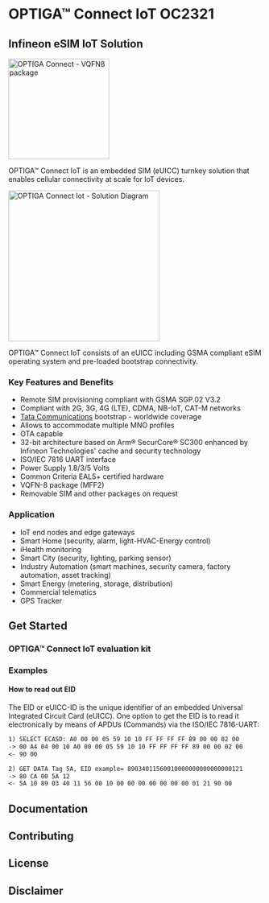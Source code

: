 # OPTIGA™ Connect IoT OC2321

## Infineon eSIM IoT Solution

<img src="https://github.com/Infineon/Assets/blob/master/Pictures/OPTIGA_Connect_IoT/OPTIGA_Connect_IoT-VQFN8.png" width="200" title="OPTIGA Connect - VQFN8 package">

OPTIGA™ Connect IoT is an embedded SIM (eUICC) turnkey solution that
enables cellular connectivity at scale for IoT devices.

<img src="https://github.com/Infineon/Assets/blob/master/Pictures/OPTIGA_Connect_IoT/OPTIGA_Connect_IoT-Logo.png" width="300" title="OPTIGA Connect Iot - Solution Diagram">

OPTIGA™ Connect IoT consists of an eUICC including GSMA compliant
eSIM operating system and pre-loaded bootstrap connectivity.


### Key Features and Benefits
* Remote SIM provisioning compliant with GSMA SGP.02 V3.2
* Compliant with 2G, 3G, 4G (LTE), CDMA, NB-IoT, CAT-M networks
* [Tata Communications](https://www.tatacommunications.com/solutions/mobility-iot/internet-ofthings/esim/infineon-partnership/connectivity) bootstrap - worldwide coverage
* Allows to accommodate multiple MNO profiles
* OTA capable
* 32-bit architecture based on Arm® SecurCore® SC300 enhanced by Infineon Technologies' cache and security technology
* ISO/IEC 7816 UART interface
* Power Supply 1.8/3/5 Volts
* Common Criteria EAL5+ certified hardware
* VQFN-8 package (MFF2)
* Removable SIM and other packages on request
### Application
* IoT end nodes and edge gateways
* Smart Home (security, alarm, light-HVAC-Energy control)
* iHealth monitoring
* Smart City (security, lighting, parking sensor)
* Industry Automation (smart machines, security camera, factory automation, asset tracking)
* Smart Energy (metering, storage, distribution)
* Commercial telematics
* GPS Tracker

## Get Started
### OPTIGA™ Connect IoT evaluation kit
### Examples

#### How to read out EID

The EID or eUICC-ID is the unique identifier of an embedded Universal Integrated Circuit Card (eUICC). 
One option to get the EID is to read it electronically by means of APDUs (Commands) via the ISO/IEC 7816-UART: 
``` markdown
1) SELECT ECASD: A0 00 00 05 59 10 10 FF FF FF FF 89 00 00 02 00
-> 00 A4 04 00 10 A0 00 00 05 59 10 10 FF FF FF FF 89 00 00 02 00 
<- 90 00

2) GET DATA Tag 5A, EID example= 89034011560010000000000000000121
-> 80 CA 00 5A 12
<- 5A 10 89 03 40 11 56 00 10 00 00 00 00 00 00 00 01 21 90 00
```

## Documentation

## Contributing

## License

## Disclaimer
